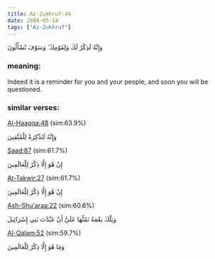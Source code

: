 ```yaml
---
title: Az-Zukhruf:44
date: 2008-05-14
tags: ["Az-Zukhruf"]
---
```

وَإِنَّهُ لَذِكْرٌ لَكَ وَلِقَوْمِكَ ۖ وَسَوْفَ تُسْأَلُونَ
### meaning: 
Indeed it is a reminder for you and your people, and soon you will be questioned.
### similar verses: 

[Al-Haaqqa:48](/69/48) (sim:63.9%)

وَإِنَّهُ لَتَذْكِرَةٌ لِلْمُتَّقِينَ

[Saad:87](/38/87) (sim:61.7%)

إِنْ هُوَ إِلَّا ذِكْرٌ لِلْعَالَمِينَ

[At-Takwir:27](/81/27) (sim:61.7%)

إِنْ هُوَ إِلَّا ذِكْرٌ لِلْعَالَمِينَ

[Ash-Shu'araa:22](/26/22) (sim:60.6%)

وَتِلْكَ نِعْمَةٌ تَمُنُّهَا عَلَيَّ أَنْ عَبَّدْتَ بَنِي إِسْرَائِيلَ

[Al-Qalam:52](/68/52) (sim:59.7%)

وَمَا هُوَ إِلَّا ذِكْرٌ لِلْعَالَمِينَ
